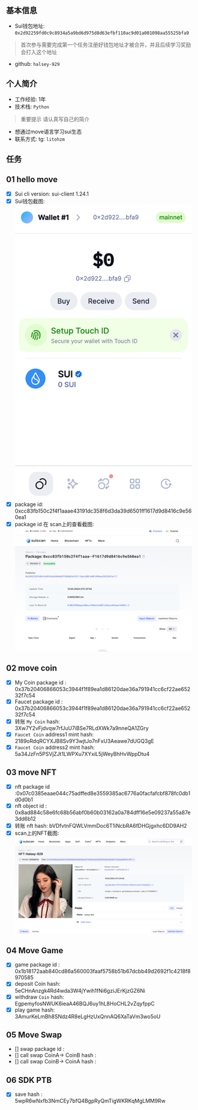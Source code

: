 ## 基本信息
- Sui钱包地址: `0x2d92259fd0c9c8934a5a9bd6d975d8d63efbf110ac9d01a001098aa55525bfa9`
> 首次参与需要完成第一个任务注册好钱包地址才被合并，并且后续学习奖励会打入这个地址
- github: `halsey-929`

## 个人简介
- 工作经验: 1年
- 技术栈: `Python`
> 重要提示 请认真写自己的简介
- 想通过move语言学习sui生态
- 联系方式: tg: `litohzm` 

## 任务

##   01 hello move  
- [x] Sui cli version: sui-client 1.24.1
- [x] Sui钱包截图: ![Sui钱包截图](image/0.png)
- [x] package id:  0xcc83fb150c2f4f1aaae43191dc358f6d3da39d6501ff1617d9d8416c9e560ea1
- [x] package id 在 scan上的查看截图:![Scan截图](image/1.png)

##   02 move coin
- [x] My Coin package id : 0x37b20406866053c3944f1f89ea1d86120dae36a791941cc6cf22ae65232f7c54
- [x] Faucet package id : 0x37b20406866053c3944f1f89ea1d86120dae36a791941cc6cf22ae65232f7c54
- [x] 转账 `My Coin` hash: 3Xw7Y2vFjdvqw7rfJuU7iBSe7RLdXWk7a9nneQA1ZGry
- [x] `Faucet Coin` address1 mint hash: 2189oRdqRCYXJB8Sv9Y3wjtJo7nFxU3Aeawe7dUGQ3gE
- [x] `Faucet Coin` address2 mint hash: 5a34JzFn5PSVjZJt1LWPXu7XYxiL5jWeyBhHvWppDtu4

##   03 move NFT
- [x] nft package id :0x07c0385eaae044c75adffed8e3559385ac6776a0facfafcbf878fc0db1d0d0b1
- [x] nft object id : 0x8ad884c58e6fc68b56abf0b60b03162a0a784dff16e5e09237a55a87e3dd6b12
- [x] 转账 nft  hash: bVDfvtnFQWLVmmDoc6T1iNcbRA6fDHGjgxhc6DD9AH2
- [x] scan上的NFT截图:![Scan截图](image/3.png)

##   04 Move Game
- [x] game package id : 0x1b18172aab840cd86a560003faaf5758b51b67dcbb49d2692f1c4218f8970585
- [x] deposit Coin hash: 5eCHnAnzgk4Rd4wda3W4jYwih1fNi6gziJErKjzGZ6Ni
- [x] withdraw `Coin` hash: EgpemyfosNWUK6ieaA46BQJ6uy1hL8HoCHL2vZqyfppC
- [x] play game hash: 3AmurKeLmBh8SNdz4R8eLgHzUxQnnAQ6XaTaVm3wo5oU

##   05 Move Swap
- [] swap package id :
- [] call swap CoinA-> CoinB  hash :
- [] call swap CoinB-> CoinA  hash :

##   06 SDK PTB
- [x] save hash : 5wpR6wNxfb3NmCEy7bfQ4BgpRyQmTigWKRKqMgLMM9Rw
